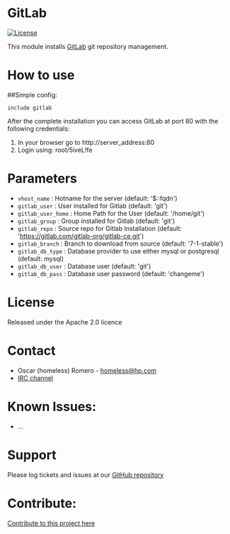 # GitLab

[![License](http://img.shields.io/:license-ALv2-blue.svg)](http://www.apache.org/licenses/LICENSE-2.0.html)

This module installs [GitLab](https://about.gitlab.com/) git repository management.

# How to use

##Simple config:

```puppet
include gitlab
```

After the complete installation you can access GitLab at port 80 with the following credentials:

1. In your browser go to http://server_address:80
2. Login using: root/5iveL!fe

# Parameters
* `vhost_name`       : Hotname for the server (default: '$::fqdn')
* `gitlab_user`      : User installed for Gitlab (default: 'git')
* `gitlab_user_home` : Home Path for the User (default: '/home/git')
* `gitlab_group`     : Group installed for Gitlab (default: 'git')
* `gitlab_repo`      : Source repo for Gitlab Installation (default: 'https://gitlab.com/gitlab-org/gitlab-ce.git')
* `gitlab_branch`    : Branch to download from source (default: '7-1-stable')
* `gitlab_db_type`   : Database provider to use either mysql or postgresql (default: mysql)
* `gitlab_db_user`   : Database user (default: 'git')
* `gitlab_db_pass`   : Database user password (default: 'changeme')

# License

Released under the Apache 2.0 licence

# Contact

* Oscar (homeless) Romero - <homeless@hp.com>
* [IRC channel](http://webchat.freenode.net/?channels=forj)


# Known Issues:

* ...

# Support

Please log tickets and issues at our [GitHub repository](https://github.com/forj-oss/puppet-gitlab)

# Contribute:

[Contribute to this project here](http://docs.forj.io/en/latest/dev/contribute.html)
